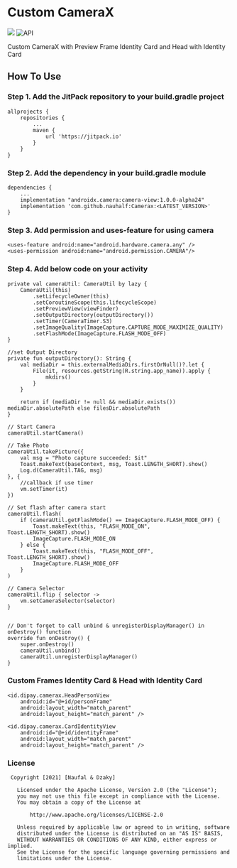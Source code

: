 # Custom CameraX
[![](https://jitpack.io/v/nauhalf/CameraX.svg)](https://jitpack.io/#nauhalf/CameraX)
![API](https://img.shields.io/badge/API-21%2B-brightgreen.svg?style=flat)
  
  Custom CameraX with Preview Frame Identity Card and Head with Identity Card

## How To Use

### Step 1. Add the JitPack repository to your build.gradle project

```
allprojects {
    repositories {
        ...
        maven { 
            url 'https://jitpack.io'
        }
    }
}
```

### Step 2. Add the dependency in your build.gradle module

```
dependencies {
    ...
    implementation "androidx.camera:camera-view:1.0.0-alpha24"
    implementation 'com.github.nauhalf:Camerax:<LATEST_VERSION>'
}
```

### Step 3. Add permission and uses-feature for using camera

```
<uses-feature android:name="android.hardware.camera.any" />
<uses-permission android:name="android.permission.CAMERA"/>
```

### Step 4. Add below code on your activity

```
private val cameraUtil: CameraUtil by lazy {
    CameraUtil(this)
        .setLifecycleOwner(this)
        .setCoroutineScope(this.lifecycleScope)
        .setPreviewView(viewFinder)
        .setOutputDirectory(outputDirectory())
        .setTimer(CameraTimer.S3)
        .setImageQuality(ImageCapture.CAPTURE_MODE_MAXIMIZE_QUALITY)
        .setFlashMode(ImageCapture.FLASH_MODE_OFF)
}

//set Output Directory
private fun outputDirectory(): String {
    val mediaDir = this.externalMediaDirs.firstOrNull()?.let {
        File(it, resources.getString(R.string.app_name)).apply {
            mkdirs()
        }
    }

    return if (mediaDir != null && mediaDir.exists()) mediaDir.absolutePath else filesDir.absolutePath
}

// Start Camera
cameraUtil.startCamera()

// Take Photo
cameraUtil.takePicture({
    val msg = "Photo capture succeeded: $it"
    Toast.makeText(baseContext, msg, Toast.LENGTH_SHORT).show()
    Log.d(CameraUtil.TAG, msg)
}, {
    //callback if use timer
    vm.setTimer(it)
})

// Set flash after camera start
cameraUtil.flash(
    if (cameraUtil.getFlashMode() == ImageCapture.FLASH_MODE_OFF) {
        Toast.makeText(this, "FLASH_MODE_ON", Toast.LENGTH_SHORT).show()
        ImageCapture.FLASH_MODE_ON
    } else {
        Toast.makeText(this, "FLASH_MODE_OFF", Toast.LENGTH_SHORT).show()
        ImageCapture.FLASH_MODE_OFF
    }
)

// Camera Selector
cameraUtil.flip { selector ->
    vm.setCameraSelector(selector)
}


// Don't forget to call unbind & unregisterDisplayManager() in onDestroy() function
override fun onDestroy() {
    super.onDestroy()
    cameraUtil.unbind()
    cameraUtil.unregisterDisplayManager()
}
```

### Custom Frames Identity Card & Head with Identity Card
```
<id.dipay.camerax.HeadPersonView
    android:id="@+id/personFrame"
    android:layout_width="match_parent"
    android:layout_height="match_parent" />

<id.dipay.camerax.CardIdentityView
    android:id="@+id/identityFrame"
    android:layout_width="match_parent"
    android:layout_height="match_parent" />
```

### License
```
 Copyright [2021] [Naufal & Dzaky]

   Licensed under the Apache License, Version 2.0 (the "License");
   you may not use this file except in compliance with the License.
   You may obtain a copy of the License at

       http://www.apache.org/licenses/LICENSE-2.0

   Unless required by applicable law or agreed to in writing, software
   distributed under the License is distributed on an "AS IS" BASIS,
   WITHOUT WARRANTIES OR CONDITIONS OF ANY KIND, either express or implied.
   See the License for the specific language governing permissions and
   limitations under the License.
```
